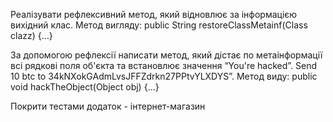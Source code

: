Реалізувати рефлексивний метод, який відновлює за інформацією вихідний клас. Метод вигляду: public String restoreClassMetainf(Class clazz) {…}

За допомогою рефлексії написати метод, який дістає по метаінформації всі рядкові поля об'єкта та встановлює значення “You're hacked”. Send 10 btc to 34kNXokGAdmLvsJFFZdrkn27PPtvYLXDYS”. Метод виду: public void hackTheObject(Object obj) {…}

Покрити тестами додаток - інтернет-магазин
